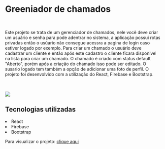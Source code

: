 <h1>Greeniador de chamados</h1>
<br>

<p>Este projeto se trata de um gerenciador de chamados, nele você deve criar um usuário e senha para pode adentrar no sistema, a aplicação possui rotas privadas então o usúario não consegue acessra a pagina de login caso estiver logado por exemplo. Para criar um chamado o usuário deve cadastrar um cliente e então após este cadastro o cliente ficara disponivel na lista para criar um chamado. O chamado é criado com status default "Aberto", porém após a criação do chamado isso pode ser editado. O susario logado tem também a opção de adicionar uma foto de perfil. O projeto foi desenvolvido com a utilização do React, Firebase e Bootstrap.</p>
<br><br>
<img src="https://i.imgur.com/eZY2LJF.png">
<br>
<h2>Tecnologias utilizadas</h2>
<li>React
<li>Firebase
<li>Bootstrap

  <p>Para visualizar o projeto: <a href="https://gerenciador-chamados.netlify.app/">clique aqui</a></p>
